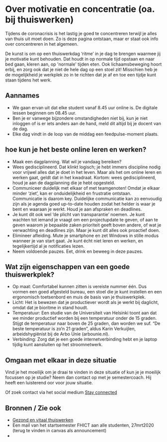 # Over motivatie en concentratie (oa. bij thuiswerken)

Tijdens de coronacrisis is het lastig je goed te concentreren terwijl je alles van thuis uit moet doen. Zo is deze pagina ontstaan, maar er staat ook info over concentreren in het algemeen.

De kunst is om op een thuiswerkdag ‘ritme’ in je dag te brengen waarmee jij je motivatie kunt behouden. Dat houdt in op normale tijd opstaan en naar bed gaan, kleren aan, op 'normale' tijden eten. Ook lichaamsbeweging hoort erbij, en zorg ook dat je niet de hele dag op een stoel zit! Misschien heb je de mogelijkheid je werkplek zo in te richten dat je af en toe een tijdje kunt staan tijdens het werk.


## Aannames

+ We gaan ervan uit dat elke student vanaf 8.45 uur online is. De digitale lessen beginnen om 08.45 uur.
+ Ben je er vanwege bijzondere omstandigheden niet bij, kun je niet inloggen of is er iets anders aan de hand, meld dit altijd bij je docent van de dag.
+ Elke dag vindt in de loop van de middag een feedpulse-moment plaats.


## hoe kun je het beste online leren en werken?

+ Maak een dagplanning. Wat wil je vandaag bereiken?
+ Wees gedisciplineerd. Dat klinkt logisch; je hebt immers discipline nodig voor vrijwel alles dat je doet in het leven. Maar als het om online leren en werken gaat, geldt dat in het kwadraat. Kortom: wees gedisciplineerd, houd je aan de dagplanning die je hebt opgesteld.
+ Communiceer duidelijk met elkaar of met teamgenoten! Omdat je elkaar minder ‘ziet’, kan er onduidelijkheid en frustratie ontstaan. Communicatie is daarom key. Duidelijke communicatie kan zo eenvoudig zijn als je agenda goed up-to-date houden zodat het helder is waar je bent en waaraan je werkt. Houd je aan afspraken en deadlines.
+ Je kunt dit ook wel ‘de plicht van transparantie’ noemen. Je kunt wachten tot iemand je vraagt om een projectupdate te geven, of aan te geven waarom je bepaalde zaken prioriteit geeft boven andere, of wat je verwachting en deadlines zijn. Maar je kunt dit alles ook proactief doen.
+ Elimineer afleiding. Mute je smartphone en zet Windows in stille modus wanneer je van start gaat. Je kunt écht niet leren en werken, en tegelijkertijd al je notificaties lezen.
+ Neem voldoende pauzes. Eet, drink en beweeg in deze pauzes.


## Wat zijn eigenschappen van een goede thuiswerkplek?

+ Op maat: Comfortabel kunnen zitten is vereiste nummer één. Dus vormen een goed afgesteld bureau, een stoel die je kunt instellen en een ergonomisch toetsenbord en muis de basis van je thuiswerkplek.
+ Licht: Het is bewezen dat je productiever wordt als je werkt bij daglicht, omdat dat je bioritme in stand houdt.
+ Temperatuur: Een studie van de Universiteit van Helsinki toont aan dat we minder productief worden bij een temperatuur onder de 15 graden. Stijgt de temperatuur naar boven de 25 graden, dan worden we suf. “De beste temperatuur is zo’n 21 graden”, aldus Karin Verkuijlen, arbeidshygiënist bij de Arbo Unie (arbounie.nl).
+ Verbinding: Zorg dat je een goede internetverbinding hebt en je laptop tijdig kunt aansluiten op het stroomnetwerk.


## Omgaan met elkaar in deze situatie

Vind je het moeilijk om  je draai te vinden in deze situatie of kun je je moeilijk focussen op je studie? Neem dan contact op met je semestercoach. Hij heeft een luisterend oor voor jouw situatie.

Of zoek contact via het social medium
[Stay connected](https://fontys.edu/Student-guide-Fontys-helps/Stay-connected.htm)

## Bronnen / Zie ook

+ [Gezond en vitaal thuiswerken](https://fontys.nl/Over-Fontys/Informatie-over-werken-en-studeren-tijdens-de-Corona-periode/Gezond-en-vitaal-thuiswerken.htm)
+ Een mail van het startsemester FHICT aan alle studenten, 27mrt2020 (terug te vinden in canvas als announcement)
+
